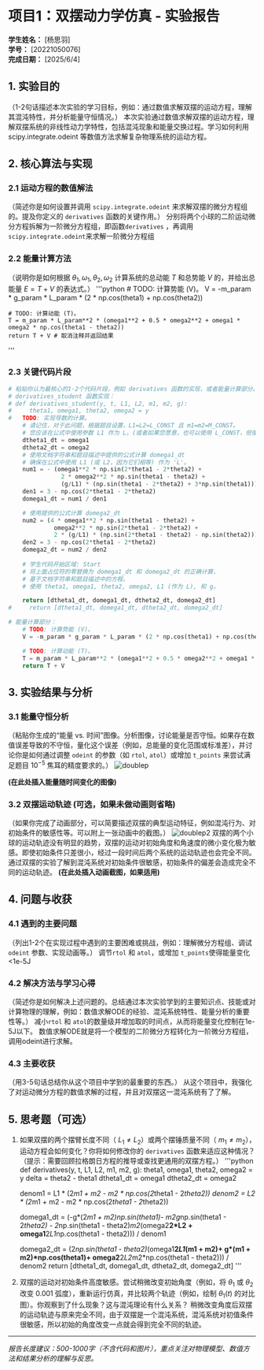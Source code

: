 # 项目1：双摆动力学仿真 - 实验报告

**学生姓名：** [杨思羽]  
**学号：** [20221050076]  
**完成日期：** [2025/6/4]

## 1. 实验目的
（1-2句话描述本次实验的学习目标，例如：通过数值求解双摆的运动方程，理解其混沌特性，并分析能量守恒情况。）
本次实验通过数值求解双摆的运动方程，理解双摆系统的非线性动力学特性，包括混沌现象和能量交换过程。学习如何利用 scipy.integrate.odeint 等数值方法求解复杂物理系统的运动方程。
## 2. 核心算法与实现

### 2.1 运动方程的数值解法
（简述你是如何设置并调用 `scipy.integrate.odeint` 来求解双摆的微分方程组的。提及你定义的 `derivatives` 函数的关键作用。）
分别将两个小球的二阶运动微分方程拆解为一阶微分方程组，即函数`derivatives` ，再调用`scipy.integrate.odeint`来求解一阶微分方程组
### 2.2 能量计算方法
（说明你是如何根据 $\theta_1, \omega_1, \theta_2, \omega_2$ 计算系统的总动能 $T$ 和总势能 $V$ 的，并给出总能量 $E = T+V$ 的表达式。）
'''python
    # TODO: 计算势能 (V)。
    V = -m_param * g_param * L_param * (2 * np.cos(theta1) + np.cos(theta2))

    # TODO: 计算动能 (T)。
    T = m_param * L_param**2 * (omega1**2 + 0.5 * omega2**2 + omega1 * omega2 * np.cos(theta1 - theta2))
    return T + V # 取消注释并返回结果
'''
### 2.3 关键代码片段
```python
# 粘贴你认为最核心的1-2个代码片段，例如 derivatives 函数的实现，或者能量计算部分。
# derivatives_student 函数实现：
# def derivatives_student(y, t, L1, L2, m1, m2, g):
#     theta1, omega1, theta2, omega2 = y
#   TODO: 实现导数的计算。
    # 请记住，对于此问题，根据题目设置，L1=L2=L_CONST 且 m1=m2=M_CONST。
    # 您应该在公式中使用参数 L1 作为 L。(或者如果您愿意，也可以使用 L_CONST，但使用参数是良好的编程习惯)
    dtheta1_dt = omega1
    dtheta2_dt = omega2
    # 使用文档字符串和题目描述中提供的公式计算 domega1_dt
    # 确保在公式中使用 L1 (或 L2，因为它们相等) 作为 'L'。
    num1 = - (omega1**2 * np.sin(2*theta1 - 2*theta2) + 
               2 * omega2**2 * np.sin(theta1 - theta2) + 
               (g/L1) * (np.sin(theta1 - 2*theta2) + 3*np.sin(theta1)))
    den1 = 3 - np.cos(2*theta1 - 2*theta2)
    domega1_dt = num1 / den1

    # 使用提供的公式计算 domega2_dt
    num2 = (4 * omega1**2 * np.sin(theta1 - theta2) + 
             omega2**2 * np.sin(2*theta1 - 2*theta2) + 
             2 * (g/L1) * (np.sin(2*theta1 - theta2) - np.sin(theta2)))
    den2 = 3 - np.cos(2*theta1 - 2*theta2)
    domega2_dt = num2 / den2
    
    # 学生代码开始区域: Start
    # 将上面占位符的零替换为 domega1_dt 和 domega2_dt 的正确计算，
    # 基于文档字符串和题目描述中的方程。
    # 使用 theta1, omega1, theta2, omega2, L1 (作为 L), 和 g。

    return [dtheta1_dt, domega1_dt, dtheta2_dt, domega2_dt]
#     return [dtheta1_dt, domega1_dt, dtheta2_dt, domega2_dt]

# 能量计算部分：
    # TODO: 计算势能 (V)。
    V = -m_param * g_param * L_param * (2 * np.cos(theta1) + np.cos(theta2))

    # TODO: 计算动能 (T)。
    T = m_param * L_param**2 * (omega1**2 + 0.5 * omega2**2 + omega1 * omega2 * np.cos(theta1 - theta2))
    return T + V 
```

## 3. 实验结果与分析

### 3.1 能量守恒分析
（粘贴你生成的“能量 vs. 时间”图像。分析图像，讨论能量是否守恒。如果存在数值误差导致的不守恒，量化这个误差（例如，总能量的变化范围或标准差），并讨论你是如何通过调整 `odeint` 的参数（如 `rtol`, `atol`）或增加 `t_points` 来尝试满足题目 $10^{-5}$ 焦耳的精度要求的。）
![doublep](https://github.com/user-attachments/assets/86abe410-982e-43f4-bbac-7ae37b31dd29)

**(在此处插入能量随时间变化的图像)**

### 3.2 双摆运动轨迹 (可选，如果未做动画则省略)
（如果你完成了动画部分，可以简要描述双摆的典型运动特征，例如混沌行为、对初始条件的敏感性等。可以附上一张动画中的截图。）
![doublep2](https://github.com/user-attachments/assets/022420f8-10b3-4e6d-a3c0-1b7a5d82105c)
双摆的两个小球的运动轨迹没有明显的趋势，双摆的运动对初始角度和角速度的微小变化极为敏感。即使初始条件只差很小，经过一段时间后两个系统的运动轨迹也会完全不同。通过双摆的实验了解到混沌系统对初始条件很敏感，初始条件的偏差会造成完全不同的运动轨迹。
**(在此处插入动画截图，如果适用)**

## 4. 问题与收获

### 4.1 遇到的主要问题
（列出1-2个在实现过程中遇到的主要困难或挑战，例如：理解微分方程组、调试 `odeint` 参数、实现动画等。）
调节`rtol` 和 `atol`，或增加 `t_points`使得能量变化<1e-5J
### 4.2 解决方法与学习心得
（简述你是如何解决上述问题的。总结通过本次实验学到的主要知识点、技能或对计算物理的理解，例如：数值求解ODE的经验、混沌系统特性、能量分析的重要性等。）
减小`rtol` 和 `atol`的数量级并增加取的时间点，从而将能量变化控制在1e-5J以下。
数值求解ODE就是将一个模型的二阶微分方程转化为一阶微分方程组，调用odeint进行求解。

### 4.3 主要收获
（用3-5句话总结你从这个项目中学到的最重要的东西。）
从这个项目中，我强化了对运动微分方程的数值求解的过程，并且对双摆这一混沌系统有了了解。
## 5. 思考题（可选）

1.  如果双摆的两个摆臂长度不同（ $L_1 \neq L_2$）或两个摆锤质量不同（ $m_1 \neq m_2$），运动方程会如何变化？你将如何修改你的 `derivatives` 函数来适应这种情况？（提示：需要回顾拉格朗日方程的推导或查找更通用的双摆方程。）
'''python
    def derivatives(y, t, L1, L2, m1, m2, g):
       theta1, omega1, theta2, omega2 = y
       delta = theta2 - theta1
       dtheta1_dt = omega1
       dtheta2_dt = omega2

       denom1 = L1 * (2*m1 + m2 - m2 * np.cos(2*theta1 - 2*theta2))
       denom2 = L2 * (2*m1 + m2 - m2 * np.cos(2*theta1 - 2*theta2))

       domega1_dt = (-g*(2*m1 + m2)*np.sin(theta1)- m2*g*np.sin(theta1 - 2*theta2)
             - 2*np.sin(theta1 - theta2)*m2*(omega2**2*L2 + omega1**2*L1*np.cos(theta1 - theta2))) / denom1

       domega2_dt = (2*np.sin(theta1 - theta2)*(omega1**2*L1*(m1 + m2)+ g*(m1 + m2)*np.cos(theta1)+ omega2**2*L2*m2*np.cos(theta1 - theta2))) / denom2
       return [dtheta1_dt, domega1_dt, dtheta2_dt, domega2_dt]
'''
3.  双摆的运动对初始条件高度敏感。尝试稍微改变初始角度（例如，将 $\theta_1$ 或 $\theta_2$ 改变 $0.001$ 弧度），重新运行仿真，并比较两个轨迹（例如，绘制 $\theta_1(t)$ 的对比图）。你观察到了什么现象？这与混沌理论有什么关系？
稍微改变角度后双摆的运动轨迹与原来完全不同，由于双摆是一个混沌系统，混沌系统对初值条件很敏感，所以初始的角度改变一点就会得到完全不同的轨迹。
---

_报告长度建议：500-1000字（不含代码和图片），重点关注对物理模型、数值方法和结果分析的理解与反思。_
